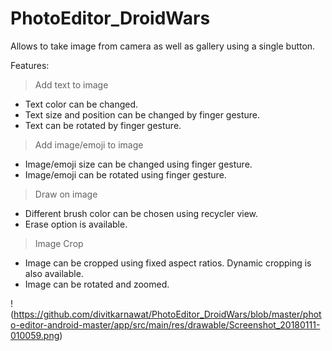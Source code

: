 # PhotoEditor_DroidWars

Allows to take image from camera as well as gallery using a single button.

Features:

> Add text to image
* Text color can be changed.
* Text size and position can be changed by finger gesture.
* Text can be rotated by finger gesture.

> Add image/emoji to image
* Image/emoji size can be changed using finger gesture.
* Image/emoji can be rotated using finger gesture.

> Draw on image
* Different brush color can be chosen using recycler view.
* Erase option is available.

> Image Crop
* Image can be cropped using fixed aspect ratios.
     Dynamic cropping is also available.
* Image can be rotated and zoomed.

!(https://github.com/divitkarnawat/PhotoEditor_DroidWars/blob/master/photo-editor-android-master/app/src/main/res/drawable/Screenshot_20180111-010059.png)
